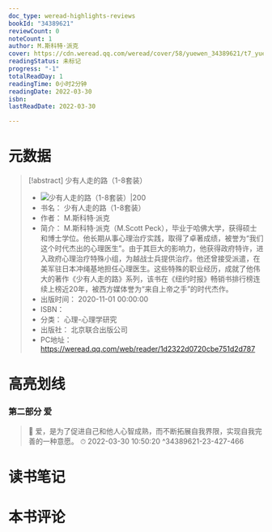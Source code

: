 ```yaml
---
doc_type: weread-highlights-reviews
bookId: "34389621"
reviewCount: 0
noteCount: 1
author: M.斯科特·派克
cover: https://cdn.weread.qq.com/weread/cover/58/yuewen_34389621/t7_yuewen_343896211678699158.jpg
readingStatus: 未标记
progress: "-1"
totalReadDay: 1
readingTime: 0小时2分钟
readingDate: 2022-03-30
isbn: 
lastReadDate: 2022-03-30

---
```

# 元数据
> [!abstract] 少有人走的路（1-8套装）
> - ![ 少有人走的路（1-8套装）|200](https://cdn.weread.qq.com/weread/cover/58/yuewen_34389621/t7_yuewen_343896211678699158.jpg)
> - 书名： 少有人走的路（1-8套装）
> - 作者： M.斯科特·派克
> - 简介： M.斯科特·派克（M.Scott Peck），毕业于哈佛大学，获得硕士和博士学位。他长期从事心理治疗实践，取得了卓著成绩，被誉为“我们这个时代杰出的心理医生”。由于其巨大的影响力，他获得政府特许，进入政府心理治疗特殊小组，为越战士兵提供治疗。他还曾接受派遣，在美军驻日本冲绳基地担任心理医生。这些特殊的职业经历，成就了他伟大的著作《少有人走的路》系列，该书在《纽约时报》畅销书排行榜连续上榜近20年，被西方媒体誉为“来自上帝之手”的时代杰作。
> - 出版时间： 2020-11-01 00:00:00
> - ISBN： 
> - 分类： 心理-心理学研究
> - 出版社： 北京联合出版公司
> - PC地址：https://weread.qq.com/web/reader/1d2322d0720cbe751d2d787

# 高亮划线

### 第二部分 爱

> 📌 爱，是为了促进自己和他人心智成熟，而不断拓展自我界限，实现自我完善的一种意愿。 
> ⏱ 2022-03-30 10:50:20 ^34389621-23-427-466

# 读书笔记

# 本书评论


